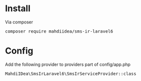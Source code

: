 # Install
Via composer
<pre>composer require mahdiidea/sms-ir-laravel6</pre>

# Config
Add the following provider to providers part of config/app.php
<pre>MahdiIDea\SmsIrLaravel6\SmsIrServiceProvider::class</pre>
